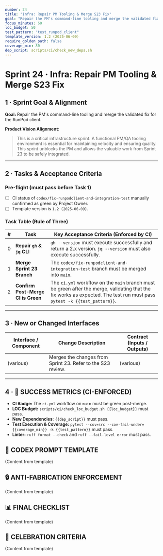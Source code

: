 ```yaml
---
number: 24
title: "Infra: Repair PM Tooling & Merge S23 Fix"
goal: "Repair the PM's command-line tooling and merge the validated fix for the RunPod client."
focus_minutes: 60
loc_budget: 50
test_pattern: "test_runpod_client"
template_version: 1.2 (2025-06-09)
require_golden_path: false
coverage_min: 80
dep_script: scripts/ci/check_new_deps.sh
---
```


# Sprint 24 · Infra: Repair PM Tooling & Merge S23 Fix

## 1 · Sprint Goal & Alignment
**Goal:** Repair the PM's command-line tooling and merge the validated fix for the RunPod client.

**Product Vision Alignment:** 
> This is a critical infrastructure sprint. A functional PM/QA tooling environment is essential for maintaining velocity and ensuring quality. This sprint unblocks the PM and allows the valuable work from Sprint 23 to be safely integrated.

---

## 2 · Tasks & Acceptance Criteria

### Pre-flight (must pass before Task 1)
- [ ] CI status of `codex/fix-runpodclient-and-integration-test` manually confirmed as green by Project Owner.
- [ ] Template version is `1.2 (2025-06-09)`.

### Task Table (Rule of Three)

| # | Task | Key Acceptance Criteria (Enforced by CI) |
|---|---|---|
| 0 | **Repair `gh` & `jq` CLI** | `gh --version` must execute successfully and return a 2.x version. `jq --version` must also execute successfully. |
| 1 | **Merge Sprint 23 Branch** | The `codex/fix-runpodclient-and-integration-test` branch must be merged into `main`. |
| 2 | **Confirm Post-Merge CI is Green** | The `ci.yml` workflow on the `main` branch must be green after the merge, validating that the fix works as expected. The test run must pass `pytest -k {{test_pattern}}`.|

---

## 3 · New or Changed Interfaces
| Interface / Component | Change Description | Contract (Inputs / Outputs) |
|---|---|---|
| (various) | Merges the changes from Sprint 23. Refer to the S23 review. | (various) |

---

## 4 · 🎯 SUCCESS METRICS (CI-ENFORCED)

*   **CI Badge:** The `ci.yml` workflow on `main` must be green post-merge.
*   **LOC Budget:** `scripts/ci/check_loc_budget.sh {{loc_budget}}` must pass.
*   **New Dependencies:** `{{dep_script}}` must pass.
*   **Test Execution & Coverage:** `pytest --cov=src --cov-fail-under={{coverage_min}} -k {{test_pattern}}` must pass.
*   **Linter:** `ruff format --check` and `ruff --fail-level error` must pass.

## 🚨 CODEX PROMPT TEMPLATE

(Content from template)

## 🔒 ANTI-FABRICATION ENFORCEMENT

(Content from template)

## 📊 FINAL CHECKLIST

(Content from template)

## 🎉 CELEBRATION CRITERIA

(Content from template) 